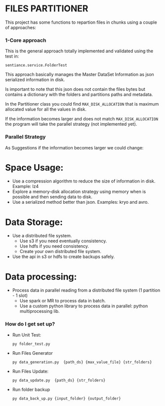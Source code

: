 # FILES PARTITIONER #

This project has some functions to repartion files in chunks using a couple of approaches:

### 1-Core approach ###

This is the general approach totally implemented and validated using the test in: 

```sentiance.service.FolderTest```

This approach basically manages the Master DataSet Information as json serialized information in disk.

Is important to note that this json does not contain the files bytes but contains a dictionary with the folders and partitions paths and metadata.

In the Partitioner class you could find ```MAX_DISK_ALLOCATION``` that is maximum allocated value for all the values in disk. 

If the information becomes larger and does not match ```MAX_DISK_ALLOCATION``` the program will take the parallel strategy (not implemented yet).

### Parallel Strategy ###

As Suggestions if the information becomes larger we could change:


# Space Usage:
* Use a compression algorithm to reduce the size of information in disk. Example: lz4
* Explore a memory-disk allocation strategy using memory when is possible and then sending data to disk.
* Use a serialized method better than json. Examples: kryo and avro.
# Data Storage:
* Use a distributed file system.
	- Use s3 if you need eventually consistency.
	- Use hdfs if you need consistency.
	- Create your own distributed file system.
* Use the api in s3 or hdfs to create backups safely.
# Data processing:
* Process data in parallel reading from a distributed file system (1 partition - 1 slot)
	- Use spark or MR to process data in batch.
	- Use a custom python library to process data in parallel: python multiprocessing lib.




### How do I get set up? ###

* Run Unit Test: 

	```py folder_test.py```

* Run Files Generator

	```py data_generation.py  {path_ds} {max_value_file} {str_folders}```

* Run Files Update:
	
	```py data_update.py  {path_ds} {str_folders}```
	
* Run folder backup

	```py data_back_up.py {input_folder} {output_folder}```

